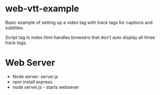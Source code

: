 web-vtt-example
===============

Basic example of setting up a video tag with track tags for captions and subtitles.

Script tag in index.html handles browsers that don't auto display all three track tags.

# Web Server

* Node server: server.js
* npm install express
* node server.js - starts websever
